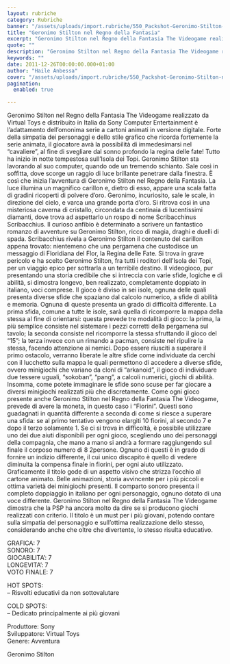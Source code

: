 ```yaml
---
layout: rubriche
category: Rubriche
banner: "/assets/uploads/import.rubriche/550_Packshot-Geronimo-Stilton-nel-Regno-della-Fantasia.jpg"
title: "Geronimo Stilton nel Regno della Fantasia"
excerpt: "Geronimo Stilton nel Regno della Fantasia The Videogame realizzato da Virtual Toys e distribuito in Italia da Sony Computer Entertainment è l’adattamento dell’omonima serie a cartoni animati in versione digitale. Forte della simpatia dei personaggi e dello stile grafico che ricorda fortemente la serie animata, il giocatore avrà la possibilità di immedesimarsi nel “cavaliere”, al [&hellip"
quote: ""
description: "Geronimo Stilton nel Regno della Fantasia The Videogame realizzato da Virtual Toys e distribuito in Italia da Sony Computer Entertainment è l’adattamento dell’omonima serie a cartoni animati in versione digitale. Forte della simpatia dei personaggi e dello stile grafico che ricorda fortemente la serie animata, il giocatore avrà la possibilità di immedesimarsi nel “cavaliere”, al [&hellip"
keywords: ""
date: 2011-12-26T00:00:00.000+01:00
author: "Haile Anbessa"
cover: "/assets/uploads/import.rubriche/550_Packshot-Geronimo-Stilton-nel-Regno-della-Fantasia.jpg"
pagination:
  enabled: true

---
```


Geronimo Stilton nel Regno della Fantasia The Videogame realizzato da Virtual Toys e distribuito in Italia da Sony Computer Entertainment è l’adattamento dell’omonima serie a cartoni animati in versione digitale. Forte della simpatia dei personaggi e dello stile grafico che ricorda fortemente la serie animata, il giocatore avrà la possibilità di immedesimarsi nel “cavaliere”, al fine di svegliare dal sonno profondo la regina delle fate! Tutto ha inizio in notte tempestosa sull’Isola dei Topi. Geronimo Stilton sta lavorando al suo computer, quando ode un tremendo schianto. Sale così in soffitta, dove scorge un raggio di luce brillante penetrare dalla finestra. È così che inizia l’avventura di Geronimo Stilton nel Regno della Fantasia. La luce illumina un magnifico carillon e, dietro di esso, appare una scala fatta di gradini ricoperti di polvere d’oro. Geronimo, incuriosito, sale le scale, in direzione del cielo, e varca una grande porta d’oro. Si ritrova così in una misteriosa caverna di cristallo, circondata da centinaia di lucentissimi diamanti, dove trova ad aspettarlo un rospo di nome Scribacchinus Scribacchius. Il curioso anfibio è determinato a scrivere un fantastico romanzo di avventure su Geronimo Stilton, ricco di magia, draghi e duelli di spada. Scribacchius rivela a Geronimo Stilton il contenuto del carillon appena trovato: nientemeno che una pergamena che custodisce un messaggio di Floridiana del Flor, la Regina delle Fate. Si trova in grave pericolo e ha scelto Geronimo Stilton, fra tutti i roditori dell’Isola dei Topi, per un viaggio epico per sottrarla a un terribile destino. Il videogioco, pur presentando una storia credibile che si intreccia con varie sfide, logiche e di abilità, si dimostra longevo, ben realizzato, completamente doppiato in italiano, voci comprese. Il gioco è diviso in sei isole, ognuna delle quali presenta diverse sfide che spaziano dal calcolo numerico, a sfide di abilità e memoria. Ognuna di queste presenta un grado di difficoltà differente. La prima sfida, comune a tutte le isole, sarà quella di ricomporre la mappa della stessa al fine di orientarsi: questa prevede tre modalità di gioco: la prima, la più semplice consiste nel sistemare i pezzi corretti della pergamena sul tavolo; la seconda consiste nel ricomporre la stessa sfruttando il gioco del “15”; la terza invece con un rimando a pacman, consiste nel ripulire la stessa, facendo attenzione ai nemici. Dopo essere riusciti a superare il primo ostacolo, verranno liberate le altre sfide come individuate da cerchi con il lucchetto sulla mappa le quali permettono di accedere a diverse sfide, ovvero minigiochi che variano da cloni di “arkanoid”, il gioco di individuare due tessere uguali, “sokoban”, “pang”, a calcoli numerici, giochi di abilità. Insomma, come potete immaginare le sfide sono scuse per far giocare a diversi minigiochi realizzati più che discretamente. Come ogni gioco presente anche Geronimo Stilton nel Regno della Fantasia The Videogame, prevede di avere la moneta, in questo caso i “Fiorini”. Questi sono guadagnati in quantità differente a seconda di come si riesce a superare una sfida: se al primo tentativo vengono elargiti 10 fiorini, al secondo 7 e dopo il terzo solamente 1\. Se ci si trova in difficoltà, è possibile utilizzare uno dei due aiuti disponibili per ogni gioco, scegliendo uno dei personaggi della compagnia, che mano a mano si andrà a formare raggiungendo sul finale il corposo numero di 8 2persone. Ognuno di questi è in grado di fornire un indizio differente, il cui unico discapito è quello di vedere diminuita la compensa finale in fiorini, per ogni aiuto utilizzato. Graficamente il titolo gode di un aspetto visivo che strizza l’occhio al cartone animato. Belle animazioni, storia avvincente per i più piccoli e ottima varietà dei minigiochi presenti. Il comparto sonoro presenta il completo doppiaggio in italiano per ogni personaggio, ognuno dotato di una voce differente. Geronimo Stilton nel Regno della Fantasia The Videogame dimostra che la PSP ha ancora molto da dire se si producono giochi realizzati con criterio. Il titolo è un must per i più giovani, potendo contare sulla simpatia del personaggio e sull’ottima realizzazione dello stesso, considerando anche che oltre che divertente, lo stesso risulta educativo.

GRAFICA: 7  
SONORO: 7  
GIOCABILITA’: 7  
LONGEVITA’: 7  
VOTO FINALE: 7

HOT SPOTS:  
– Risvolti educativi da non sottovalutare

COLD SPOTS:  
– Dedicato principalmente ai più giovani

Produttore: Sony  
Sviluppatore: Virtual Toys  
Genere: Avventura

Geronimo Stilton